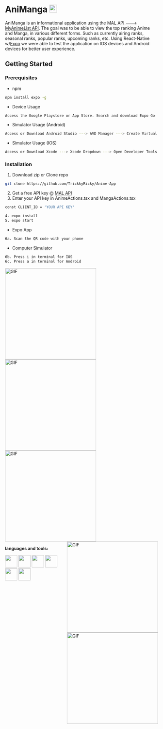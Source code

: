 # AniManga <img src="https://media.giphy.com/media/hvRJCLFzcasrR4ia7z/giphy.gif" width="25px">

AniManga is an informational application using the [MAL API ---> MyAnimeList API](https://myanimelist.net/apiconfig/references/api/v2). The goal was to be able to view the
top ranking Anime and Manga, in various different forms. Such as currently airing ranks, seasonal ranks, popular ranks, upcoming ranks, etc. Using React-Native w/[Expo](https://expo.dev/) we were able to test the application on IOS devices and Android devices for better user experience.

## Getting Started

### Prerequisites

- npm

```sh
npm install expo -g
```

- Device Usage

```sh
Access the Google Playstore or App Store. Search and download Expo Go
```

- Simulator Usage (Android)

```sh
Access or Download Android Studio ---> AVD Manager ---> Create Virtual Device w/Play Store
```

- Simulator Usage (IOS)

```sh
Access or Download Xcode ---> Xcode Dropdown ---> Open Developer Tools ---> Simulator
```

### Installation

1. Download zip or Clone repo

```sh
git clone https://github.com/TrickkyRicky/Anime-App
```

2. Get a free API key @ [MAL API](https://myanimelist.net/login.php?from=%2Fapiconfig&account_policy=AP1)
3. Enter your API key in AnimeActions.tsx and MangaActions.tsx

```sh
const CLIENT_ID = 'YOUR API KEY'
```

```sh
4. expo install
5. expo start
```

- Expo App

```sh
6a. Scan the QR code with your phone
```

- Computer Simulator

```sh
6b. Press i in terminal for IOS
6c. Press a in terminal for Android
```

<div>
    <img align="top" alt="GIF" src="https://github.com/TrickkyRicky/Anime-App/blob/main/Readme/Anime.png" width="300" />
    <img align="top" alt="GIF" src="https://github.com/TrickkyRicky/Anime-App/blob/main/Readme/AnimeDetails2.png" width="300" />
    <img align="top" alt="GIF" src="https://github.com/TrickkyRicky/Anime-App/blob/main/Readme/AnimeDetails.png" width="300" />
</div>
<div>
    <img align="right" alt="GIF" src="https://github.com/TrickkyRicky/Anime-App/blob/main/Readme/Manga.png" width="300" height="auto" />
    <img align="right" alt="GIF" src="https://github.com/TrickkyRicky/Anime-App/blob/main/Readme/MangaDetail.png" width="300" height="auto" />
</div>

**languages and tools:**

<div style="display:block;">
<code><img height="40" src="https://raw.githubusercontent.com/github/explore/80688e429a7d4ef2fca1e82350fe8e3517d3494d/topics/typescript/typescript.png"></code>
<code><img height="40" src="https://raw.githubusercontent.com/github/explore/80688e429a7d4ef2fca1e82350fe8e3517d3494d/topics/react-native/react-native.png"></code>
<code><img height="40" src="https://raw.githubusercontent.com/github/explore/80688e429a7d4ef2fca1e82350fe8e3517d3494d/topics/redux/redux.png"></code>
<code><img height="40" src="https://reactnavigation.org/img/spiro.svg"></code>
<code><img height="40" src="https://static.expo.dev/static/brand/square-512x512.png"></code>
<code><img height="40" src="https://raw.githubusercontent.com/github/explore/80688e429a7d4ef2fca1e82350fe8e3517d3494d/topics/git/git.png"></code>
</div>
